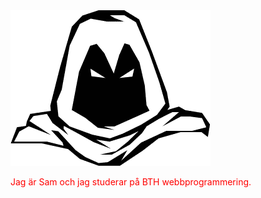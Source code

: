 
<img class="avatar" src="img/masked_man_2.png" >

<p style="color:red;">Jag är Sam och jag studerar på BTH webbprogrammering. </p>
